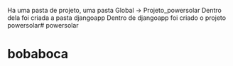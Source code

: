 Ha uma pasta de projeto, uma pasta Global -> Projeto_powersolar 
Dentro dela foi criada a pasta djangoapp 
Dentro de djangoapp foi criado o projeto powersolar# powersolar
# bobaboca

